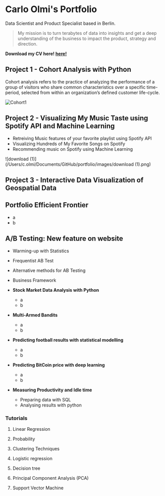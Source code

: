 # Carlo Olmi's Portfolio

Data Scientist and Product Specialist based in Berlin.

> My mission is to turn terabytes of data into insights and get a deep understanding of the business to impact the product, strategy and direction.

**Download my CV here! [here!](https://www.google.com)**

## Project 1 - Cohort Analysis with Python

Cohort analysis refers to the practice of analyzing the performance of a group of visitors who share common characteristics over a specific time-period, selected from within an organization’s defined customer life-cycle.



![Cohort1](https://cdn-images-1.medium.com/max/1600/1*ikx5gxCWz2jpuDkim32M-A.png)

 

## Project 2 - Visualizing My Music Taste using Spotify API and Machine Learning

- Retreiving Music features of your favorite playlist using Spotify API
- Visualizing Hundreds of My Favorite Songs on Spotify
- Recommending music on Spotify using Machine Learning

![download (1)](/Users/c.olmi/Documents/GitHub/portfolio/images/download (1).png)

## Project 3 - Interactive Data Visualization of Geospatial Data



## **Portfolio Efficient Frontier**

- a
- b

## **A/B Testing: New feature on website**

- Warming-up with Statistics
- Frequentist AB Test
- Alternative methods for AB Testing
- Business Framework

- **Stock Market Data Analysis with Python**
  - a
  - b
- **Multi-Armed Bandits**
  - a
  - b
- **Predicting football results with statistical modelling**
  - a
  - b
- **Predicting BitCoin price with deep learning**
  - a
  - b
- **Measuring Productivity and Idle time**
  - Preparing data with SQL
  - Analysing results with python



### Tutorials

1. Linear Regression

2. Probability

3. Clustering Techniques

4. Logistic regression

5. Decision tree

6. Principal Component Analysis (PCA)

7. Support Vector Machine

   


